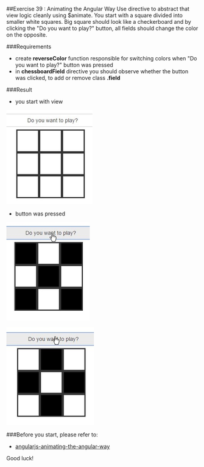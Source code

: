##Exercise 39 : Animating the Angular Way
Use directive to abstract that view logic cleanly using $animate. You start with a square divided into smaller white squares. 
Big square should look like a checkerboard and by clicking the "Do you want to play?" button, all fields should change the color on the opposite.

###Requirements
* create **reverseColor** function responsible for switching colors when "Do you want to play?" button was pressed 
* in **chessboardField** directive you should observe whether the button was clicked, to add or remove class **.field**

###Result
* you start with view

![alt text](app/assets/1.jpg)

* button was pressed

![alt text](app/assets/2.jpg)

![alt text](app/assets/3.jpg)

 

###Before you start, please refer to:
* [angularjs-animating-the-angular-way](https://egghead.io/lessons/angularjs-animating-the-angular-way)

Good luck!